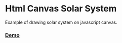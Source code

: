 # Html Canvas Solar System

Example of drawing solar system on javascript canvas.

### [Demo](https://pck-solarsytem.web.app/)

